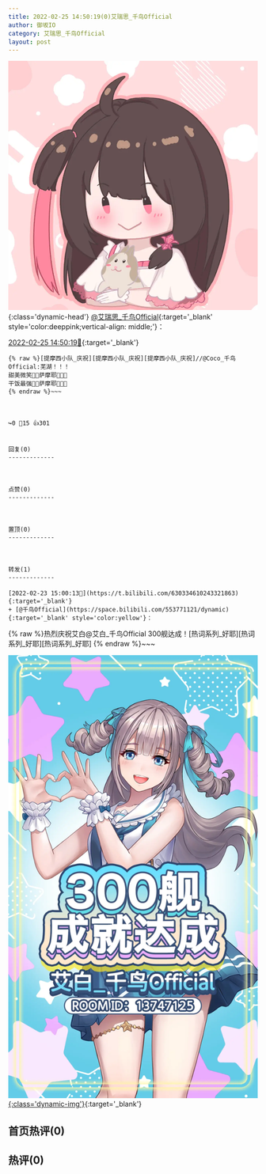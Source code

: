 ```yaml
---
title: 2022-02-25 14:50:19(0)艾瑞思_千鸟Official
author: 御坂IO
category: 艾瑞思_千鸟Official
layout: post
---
```


![img](/images/7e08840c56f251de28bdf766b647bd5fe9a5d50a.jpg){:class='dynamic-head'}
[@艾瑞思_千鸟Official](https://space.bilibili.com/1090010845/dynamic){:target='_blank' style='color:deeppink;vertical-align: middle;'}：

[2022-02-25 14:50:19🔗](https://t.bilibili.com/631074229384642566){:target='_blank'}

~~~
{% raw %}[提摩西小队_庆祝][提摩西小队_庆祝][提摩西小队_庆祝]//@Coco_千鸟Official:芜湖！！！
甜美微笑🥰🥰萨摩耶🥰🥰🥰
干饭最强🦴🦴萨摩耶🦴🦴🦴
{% endraw %}~~~



↪️0 💬15 👍301


回复(0)
-------------



点赞(0)
-------------



置顶(0)
-------------



转发(1)
-------------

[2022-02-23 15:00:13🔗](https://t.bilibili.com/630334610243321863){:target='_blank'}
+ [@千鸟Official](https://space.bilibili.com/553771121/dynamic){:target='_blank' style='color:yellow'}：
~~~
{% raw %}热烈庆祝艾白@艾白_千鸟Official 300舰达成！[热词系列_好耶][热词系列_好耶][热词系列_好耶]
{% endraw %}~~~


[![img](/images/ea7718dcb9e6c804f886da31c10a6234b326388c.jpg){:class='dynamic-img'}](/images/ea7718dcb9e6c804f886da31c10a6234b326388c.jpg){:target='_blank'}




首页热评(0)
-------------



热评(0)
-------------



